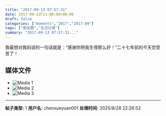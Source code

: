 ```yaml
---
title: "2017-09-13 07:57:31"
date: 2017-09-13T11:00:00+08:00
draft: false
categories: ["moments","2017","2017-09"]
tags: ["朋友圈","生活记录"]
summary: "2017-09-13 07:57:31..."
---
```


我最想对我妈说的一句话就是：“感谢你把我生得那么好！”二十七年前的今天您受苦了！

## 媒体文件

- ![Media 1](/Moments/photos/2017-09-13/201709130757310.jpg)
- ![Media 2](/Moments/photos/2017-09-13/201709130757311.jpg)
- ![Media 3](/Moments/photos/2017-09-13/201709130757312.jpg)

---

**帖子类型:** 1
**用户名:** chenxueyuan001
**处理时间:** 2025/8/28 22:26:52